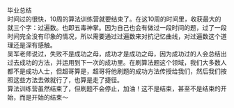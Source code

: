毕业总结    
时间过的很快，10周的算法训练营就要结束了。在这10周的时间里，收获最大的就三个字：过遍数。也即五毒神掌。因为自己也会有做过一段时间的题，过了一段时间完全没有印象的情况，所以需要通过过遍数来对抗记忆曲线，对过遍数这个道理还是深有感触。      
吴军老师说过，失败不是成功之母，成功才是成功之母，因为成功过的人会总结出过去成功的方法，并运用到下一次的成功里。在刷算法题这个领域，我们大多数人都不是成功人士，但超哥算是，超哥将他刷题的成功方法传授给我们，然后我们按照这些方法去做就行了，也算是走了捷径。    
算法训练营虽然结束了，但刷题不会停止，加油！这不是结束，甚至不是结束的开始，而是开始的结束～        
